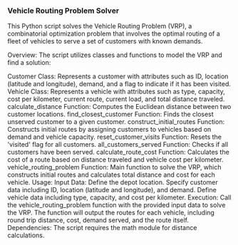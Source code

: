 ### Vehicle Routing Problem Solver

This Python script solves the Vehicle Routing Problem (VRP), a combinatorial optimization problem that involves the optimal routing of a fleet of vehicles to serve a set of customers with known demands.

Overview:
The script utilizes classes and functions to model the VRP and find a solution:

Customer Class: Represents a customer with attributes such as ID, location (latitude and longitude), demand, and a flag to indicate if it has been visited.
Vehicle Class: Represents a vehicle with attributes such as type, capacity, cost per kilometer, current route, current load, and total distance traveled.
calculate_distance Function: Computes the Euclidean distance between two customer locations.
find_closest_customer Function: Finds the closest unserved customer to a given customer.
construct_initial_routes Function: Constructs initial routes by assigning customers to vehicles based on demand and vehicle capacity.
reset_customer_visits Function: Resets the 'visited' flag for all customers.
all_customers_served Function: Checks if all customers have been served.
calculate_route_cost Function: Calculates the cost of a route based on distance traveled and vehicle cost per kilometer.
vehicle_routing_problem Function: Main function to solve the VRP, which constructs initial routes and calculates total distance and cost for each vehicle.
Usage:
Input Data:
Define the depot location.
Specify customer data including ID, location (latitude and longitude), and demand.
Define vehicle data including type, capacity, and cost per kilometer.
Execution:
Call the vehicle_routing_problem function with the provided input data to solve the VRP.
The function will output the routes for each vehicle, including round trip distance, cost, demand served, and the route itself.
Dependencies:
The script requires the math module for distance calculations.
